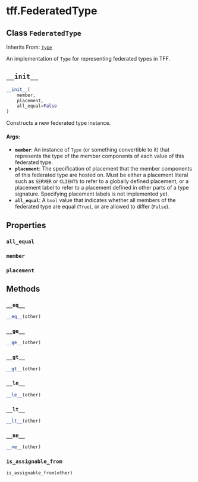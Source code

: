 <div itemscope itemtype="http://developers.google.com/ReferenceObject">
<meta itemprop="name" content="tff.FederatedType" />
<meta itemprop="path" content="Stable" />
<meta itemprop="property" content="all_equal"/>
<meta itemprop="property" content="member"/>
<meta itemprop="property" content="placement"/>
<meta itemprop="property" content="__eq__"/>
<meta itemprop="property" content="__ge__"/>
<meta itemprop="property" content="__gt__"/>
<meta itemprop="property" content="__init__"/>
<meta itemprop="property" content="__le__"/>
<meta itemprop="property" content="__lt__"/>
<meta itemprop="property" content="__ne__"/>
<meta itemprop="property" content="is_assignable_from"/>
</div>

# tff.FederatedType

## Class `FederatedType`

Inherits From: [`Type`](../tff/Type.md)

An implementation of `Type` for representing federated types in TFF.

<h2 id="__init__"><code>__init__</code></h2>

``` python
__init__(
    member,
    placement,
    all_equal=False
)
```

Constructs a new federated type instance.

#### Args:

* <b>`member`</b>: An instance of `Type` (or something convertible to it) that
    represents the type of the member components of each value of this
    federated type.
* <b>`placement`</b>: The specification of placement that the member components
    of this federated type are hosted on. Must be either a placement
    literal such as `SERVER` or `CLIENTS` to refer to a globally defined
    placement, or a placement label to refer to a placement defined in
    other parts of a type signature. Specifying placement labels is not
    implemented yet.
* <b>`all_equal`</b>: A `bool` value that indicates whether all members of the
    federated type are equal (`True`), or are allowed to differ (`False`).



## Properties

<h3 id="all_equal"><code>all_equal</code></h3>



<h3 id="member"><code>member</code></h3>



<h3 id="placement"><code>placement</code></h3>





## Methods

<h3 id="__eq__"><code>__eq__</code></h3>

``` python
__eq__(other)
```



<h3 id="__ge__"><code>__ge__</code></h3>

``` python
__ge__(other)
```



<h3 id="__gt__"><code>__gt__</code></h3>

``` python
__gt__(other)
```



<h3 id="__le__"><code>__le__</code></h3>

``` python
__le__(other)
```



<h3 id="__lt__"><code>__lt__</code></h3>

``` python
__lt__(other)
```



<h3 id="__ne__"><code>__ne__</code></h3>

``` python
__ne__(other)
```



<h3 id="is_assignable_from"><code>is_assignable_from</code></h3>

``` python
is_assignable_from(other)
```





